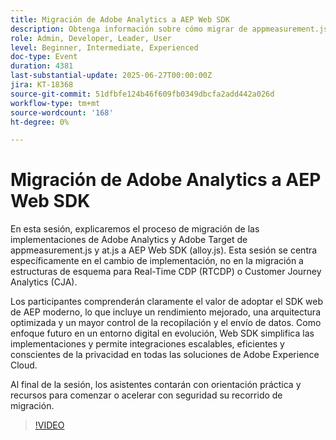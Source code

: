 ```yaml
---
title: Migración de Adobe Analytics a AEP Web SDK
description: Obtenga información sobre cómo migrar de appmeasurement.js y at.js a AEP Web SDK (alloy.js) para obtener un mejor rendimiento, una arquitectura simplificada e integraciones de Adobe preparadas para el futuro.
role: Admin, Developer, Leader, User
level: Beginner, Intermediate, Experienced
doc-type: Event
duration: 4381
last-substantial-update: 2025-06-27T00:00:00Z
jira: KT-18368
source-git-commit: 51dfbfe124b46f609fb0349dbcfa2add442a026d
workflow-type: tm+mt
source-wordcount: '168'
ht-degree: 0%

---
```



# Migración de Adobe Analytics a AEP Web SDK

En esta sesión, explicaremos el proceso de migración de las implementaciones de Adobe Analytics y Adobe Target de appmeasurement.js y at.js a AEP Web SDK (alloy.js). Esta sesión se centra específicamente en el cambio de implementación, no en la migración a estructuras de esquema para Real-Time CDP (RTCDP) o Customer Journey Analytics (CJA).

Los participantes comprenderán claramente el valor de adoptar el SDK web de AEP moderno, lo que incluye un rendimiento mejorado, una arquitectura optimizada y un mayor control de la recopilación y el envío de datos. Como enfoque futuro en un entorno digital en evolución, Web SDK simplifica las implementaciones y permite integraciones escalables, eficientes y conscientes de la privacidad en todas las soluciones de Adobe Experience Cloud.

Al final de la sesión, los asistentes contarán con orientación práctica y recursos para comenzar o acelerar con seguridad su recorrido de migración.

>[!VIDEO](https://video.tv.adobe.com/v/3464032/?learn=on&enablevpops)
